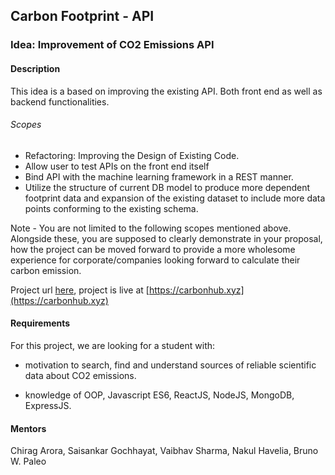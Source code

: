 
## Carbon Footprint - API

### Idea: Improvement of CO2 Emissions API

#### Description

This idea is a based on improving the existing API. Both front end as well as backend functionalities.

###### Scopes
 - Refactoring: Improving the Design of Existing Code.
 - Allow user to test APIs on the front end itself
 - Bind API with the machine learning framework in a REST manner.
 - Utilize the structure of current DB model to produce more dependent footprint data and expansion of the existing dataset to include more data points conforming to the existing schema.

Note - You are not limited to the following scopes mentioned above. Alongside these, you are supposed to clearly demonstrate in your proposal, how the project can be moved forward to provide a more wholesome experience for corporate/companies looking forward to calculate their carbon emission.  

Project url [here](https://gitlab.com/aossie/CarbonFootprint-API),
project is live at [https://carbonhub.xyz](https://carbonhub.xyz)

#### Requirements

For this project, we are looking for a student with:

- motivation to search, find and understand sources of reliable scientific data about CO2 emissions.

- knowledge of OOP, Javascript ES6, ReactJS, NodeJS, MongoDB, ExpressJS.



#### Mentors

Chirag Arora, Saisankar Gochhayat, Vaibhav Sharma, Nakul Havelia, Bruno W. Paleo
